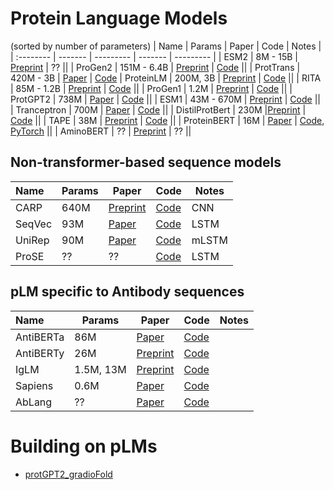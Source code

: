 # Protein Language Models
(sorted by number of parameters)
| Name | Params | Paper | Code | Notes |
| :-------- | -------  | --------- | ------- | --------- |
| ESM2 | 8M - 15B | [Preprint](https://www.biorxiv.org/content/10.1101/2022.07.20.500902v1) | ?? ||
| ProGen2 | 151M - 6.4B | [Preprint](https://arxiv.org/abs/2206.13517) | [Code](https://github.com/salesforce/progen/tree/main/progen2) ||
| ProtTrans | 420M - 3B | [Paper](https://ieeexplore.ieee.org/document/9477085/) | [Code](https://github.com/agemagician/ProtTrans)
| ProteinLM | 200M, 3B | [Preprint](https://arxiv.org/abs/2108.07435) | [Code](https://github.com/THUDM/ProteinLM) ||
| RITA | 85M - 1.2B | [Preprint](https://arxiv.org/abs/2205.05789) | [Code](https://github.com/lightonai/RITA) ||
| ProGen1 | 1.2M | [Preprint](https://www.biorxiv.org/content/10.1101/2020.03.07.982272v2) | [Code](https://github.com/salesforce/progen) ||
| ProtGPT2 | 738M | [Paper](https://www.nature.com/articles/s41467-022-32007-7) | [Code](https://huggingface.co/nferruz/ProtGPT2) ||
| ESM1 | 43M - 670M | [Preprint](https://www.pnas.org/doi/10.1073/pnas.2016239118) | [Code](https://github.com/facebookresearch/esm) ||
| Tranceptron | 700M | [Paper](https://proceedings.mlr.press/v162/notin22a.html) | [Code](https://github.com/OATML-Markslab/Tranception) ||
| DistilProtBert | 230M |[Preprint](https://www.biorxiv.org/content/early/2022/05/10/2022.05.09.491157) | [Code](https://github.com/yarongef/DistilProtBert) ||
| TAPE | 38M | [Preprint](https://arxiv.org/abs/1906.08230) | [Code](https://github.com/songlab-cal/tape) ||
| ProteinBERT | 16M | [Paper](https://doi.org/10.1093/bioinformatics/btac020) | [Code](https://github.com/nadavbra/protein_bert), [PyTorch](https://github.com/lucidrains/protein-bert-pytorch) ||
| AminoBERT | ?? | [Preprint](https://www.biorxiv.org/content/10.1101/2021.08.02.454840v1) |  ?? ||

## Non-transformer-based sequence models
| Name | Params | Paper | Code | Notes |
| :-------- | -------  | --------- | ------- | --------- |
| CARP | 640M  | [Preprint](https://www.biorxiv.org/content/10.1101/2022.05.19.492714v2) | [Code](https://github.com/microsoft/protein-sequence-models)| CNN |
| SeqVec | 93M | [Paper](https://bmcbioinformatics.biomedcentral.com/articles/10.1186/s12859-019-3220-8) | [Code](https://github.com/mheinzinger/SeqVec)| LSTM |
| UniRep | 90M | [Paper](https://www.nature.com/articles/s41592-019-0598-1)| [Code](https://github.com/churchlab/UniRep)| mLSTM |
| ProSE | ?? | ?? | [Code](https://github.com/tbepler/prose) | LSTM |

## pLM specific to Antibody sequences
| Name | Params | Paper | Code | Notes |
| :-------- | -------  | --------- | ------- | --------- |
| AntiBERTa | 86M | [Paper](https://www.sciencedirect.com/science/article/pii/S2666389922001052) | [Code](https://github.com/alchemab/antiberta) ||
| AntiBERTy | 26M | [Preprint](https://arxiv.org/abs/2112.07782) | [Code](https://pypi.org/project/antiberty) ||
| IgLM |1.5M, 13M| [Preprint](https://www.biorxiv.org/content/10.1101/2021.12.13.472419v1.full) | [Code](https://github.com/Graylab/IgLM) ||
| Sapiens | 0.6M | [Paper](https://www.tandfonline.com/doi/full/10.1080/19420862.2021.2020203) | [Code](https://github.com/Merck/BioPhi) ||
| AbLang | ?? | [Paper](https://academic.oup.com/bioinformaticsadvances/article/2/1/vbac046/6609807) | [Code](https://github.com/oxpig/AbLang) ||

# Building on pLMs
- [protGPT2_gradioFold](https://huggingface.co/spaces/Gradio-Blocks/protGPT2_gradioFold) 
